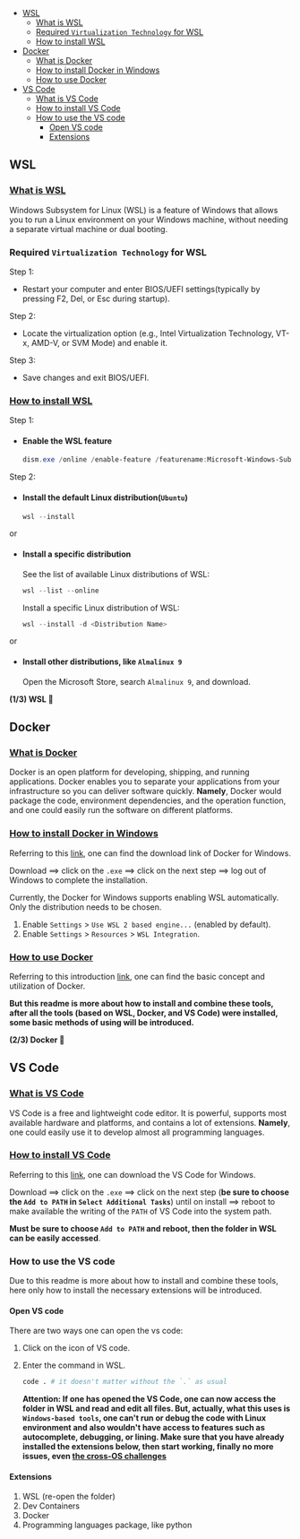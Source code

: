- [WSL](#wsl)
  - [What is WSL](#what-is-wsl)
  - [Required `Virtualization Technology` for WSL](#required-virtualization-technology-for-wsl)
  - [How to install WSL](#how-to-install-wsl)
- [Docker](#docker)
  - [What is Docker](#what-is-docker)
  - [How to install Docker in Windows](#how-to-install-docker-in-windows)
  - [How to use Docker](#how-to-use-docker)
- [VS Code](#vs-code)
  - [What is VS Code](#what-is-vs-code)
  - [How to install VS Code](#how-to-install-vs-code)
  - [How to use the VS code](#how-to-use-the-vs-code)
    - [Open VS code](#open-vs-code)
    - [Extensions](#extensions)

## WSL

### [What is WSL](https://learn.microsoft.com/en-us/windows/wsl/about)

Windows Subsystem for Linux (WSL) is a feature of Windows that allows you to run a Linux environment on your Windows machine, without needing a separate virtual machine or dual booting.

### Required `Virtualization Technology` for WSL

Step 1:

- Restart your computer and enter BIOS/UEFI settings(typically by pressing F2, Del, or Esc during startup).
  
Step 2:

- Locate the virtualization option (e.g., Intel Virtualization Technology, VT-x, AMD-V, or SVM Mode) and enable it.
  
Step 3:

- Save changes and exit BIOS/UEFI.

### [How to install WSL](https://learn.microsoft.com/en-us/windows/wsl/install)

Step 1:

- #### Enable the WSL feature

  ```powershell
  dism.exe /online /enable-feature /featurename:Microsoft-Windows-Subsystem-Linux /all /norestart
  ```

Step 2:

- #### Install the default Linux distribution(`Ubuntu`)

  ```powershell
  wsl --install
  ```

or

- #### Install a specific distribution
  
  See the list of available Linux distributions of WSL:

  ```powershell
  wsl --list --online
  ```

  Install a specific Linux distribution of WSL:

  ```powershell
  wsl --install -d <Distribution Name>
  ```

or

- #### Install other distributions, like `Almalinux 9`

  Open the Microsoft Store, search `Almalinux 9`, and download.

**(1/3) WSL 💯**

## Docker

### [What is Docker](https://docs.docker.com/get-started/docker-overview/)

Docker is an open platform for developing, shipping, and running applications. Docker enables you to separate your applications from your infrastructure so you can deliver software quickly.
**Namely**, Docker would package the code, environment dependencies, and the operation function, and one could easily run the software on different platforms.

### [How to install Docker in Windows](https://docs.docker.com/desktop/setup/install/windows-install/)

Referring to this [link](https://docs.docker.com/desktop/setup/install/windows-install/), one can find the download link of Docker for Windows.

Download ==> click on the `.exe` ==> click on the next step ==> log out of Windows to complete the installation.

Currently, the Docker for Windows supports enabling WSL automatically. Only the distribution needs to be chosen.

1. Enable `Settings` > `Use WSL 2 based engine...` (enabled by default).
2. Enable `Settings` > `Resources` > `WSL Integration`.

### [How to use Docker](https://docs.docker.com/get-started/introduction/)

Referring to this introduction [link](https://docs.docker.com/get-started/introduction/), one can find the basic concept and utilization of Docker.

**But this readme is more about how to install and combine these tools, after all the tools (based on WSL, Docker, and VS Code) were installed, some basic methods of using will be introduced.**

**(2/3) Docker 💯**

## VS Code

### [What is VS Code](https://www.youtube.com/watch?v=B-s71n0dHUk)

VS Code is a free and lightweight code editor. It is powerful, supports most available hardware and platforms, and contains a lot of extensions. **Namely**, one could easily use it to develop almost all programming languages.

### [How to install VS Code](https://code.visualstudio.com/download)

Referring to this [link](https://code.visualstudio.com/download), one can download the VS Code for Windows.

Download ==> click on the `.exe` ==> click on the next step (**be sure to choose the `Add to PATH` in `Select Additional Tasks`**) until on install ==> reboot to make available the writing of the `PATH` of VS Code into the system path.

**Must be sure to choose `Add to PATH` and reboot, then the folder in WSL can be easily accessed**.

### How to use the VS code

Due to this readme is more about how to install and combine these tools, here only how to install the necessary extensions will be introduced.

#### Open VS code

There are two ways one can open the vs code:

1. Click on the icon of VS code.
2. Enter the command in WSL.

    ```bash
    code . # it doesn't matter without the `.` as usual
    ```

    **Attention: If one has opened the VS Code, one can now access the folder in WSL and read and edit all files. But, actually, what this uses is `Windows-based tools`, one can't run or debug the code with Linux environment and also wouldn't have access to features such as autocomplete, debugging, or lining. Make sure that you have already installed the extensions below, then start working, finally no more issues, even [the cross-OS challenges](https://code.visualstudio.com/docs/remote/wsl)**

#### Extensions

1. WSL (re-open the folder)
2. Dev Containers
3. Docker
4. Programming languages package, like python